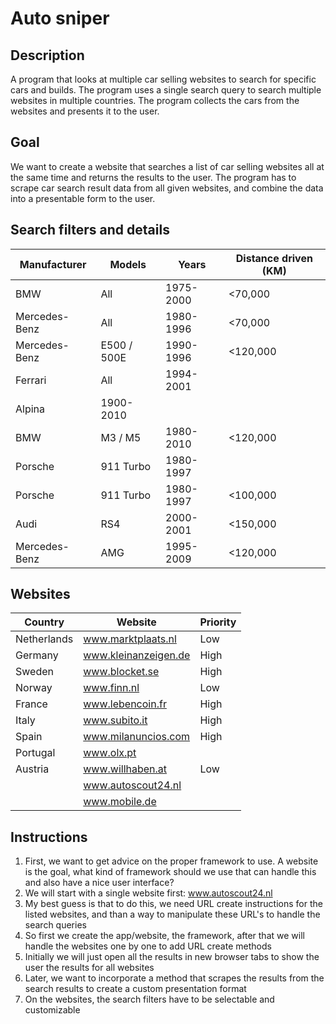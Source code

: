 # Auto sniper

## Description

A program that looks at multiple car selling websites to search for specific cars and builds.
The program uses a single search query to search multiple websites in multiple countries.
The program collects the cars from the websites and presents it to the user.

## Goal

We want to create a website that searches a list of car selling websites all at the same time and returns the results to the user.
The program has to scrape car search result data from all given websites, and combine the data into a presentable form to the user.

## Search filters and details

| Manufacturer  | Models      | Years     | Distance driven (KM) |
|---------------|-------------|-----------|----------------------|
| BMW           | All         | 1975-2000 | <70,000              |
| Mercedes-Benz | All         | 1980-1996 | <70,000              |
| Mercedes-Benz | E500 / 500E | 1990-1996 | <120,000             |
| Ferrari       | All         | 1994-2001 |                      |
| Alpina        | 1900-2010   |           |                      |
| BMW           | M3 / M5     | 1980-2010 | <120,000             |
| Porsche       | 911 Turbo   | 1980-1997 |                      |
| Porsche       | 911 Turbo   | 1980-1997 | <100,000             |
| Audi          | RS4         | 2000-2001 | <150,000             |
| Mercedes-Benz | AMG         | 1995-2009 | <120,000             |

## Websites

| Country     | Website              | Priority |
|-------------|----------------------|----------|
| Netherlands | www.marktplaats.nl   | Low      |
| Germany     | www.kleinanzeigen.de | High     |
| Sweden      | www.blocket.se       | High     |
| Norway      | www.finn.nl          | Low      |
| France      | www.lebencoin.fr     | High     |
| Italy       | www.subito.it        | High     |
| Spain       | www.milanuncios.com  | High     |
| Portugal    | www.olx.pt           |          |
| Austria     | www.willhaben.at     | Low      |
|             | www.autoscout24.nl   |          |
|             | www.mobile.de        |          |

## Instructions

1. First, we want to get advice on the proper framework to use. A website is the goal, what kind of framework should we use that can handle this and also have a nice user interface?
2. We will start with a single website first: www.autoscout24.nl
3. My best guess is that to do this, we need URL create instructions for the listed websites, and than a way to manipulate these URL's to handle the search queries
4. So first we create the app/website, the framework, after that we will handle the websites one by one to add URL create methods
5. Initially we will just open all the results in new browser tabs to show the user the results for all websites
6. Later, we want to incorporate a method that scrapes the results from the search results to create a custom presentation format
7. On the websites, the search filters have to be selectable and customizable
